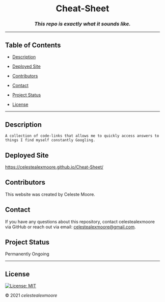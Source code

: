 <div align="center">

# Cheat-Sheet

### _This repo is exactly what it sounds like._

---

</div>

## Table of Contents

- [Description](#Description)


- [Deployed Site](#deployed-site)


- [Contributors](#Contributors)

- [Contact](#Contact)

- [Project Status](#project-status)

- [License](#License)

---

## Description
    A collection of code-links that allows me to quickly access answers to things I find myself constantly Googling.

## Deployed Site

https://celestealexmoore.github.io/Cheat-Sheet/


## Contributors

This website was created by Celeste Moore.

## Contact

If you have any questions about this repository, contact celestealexmoore via GitHub or reach out via email:
celestealexmoore@gmail.com.

## Project Status

Permanently Ongoing

---

## License

[![License: MIT](https://img.shields.io/badge/License-MIT-blueviolet.svg)](https://opensource.org/licenses/MIT)

© 2021 _celestealexmoore_